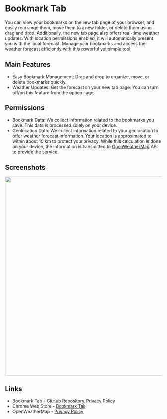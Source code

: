 # Bookmark Tab

You can view your bookmarks on the new tab page of your browser, and easily rearrange them, move them to a new folder, or delete them using drag and drop. Additionally, the new tab page also offers real-time weather updates. With location permissions enabled, it will automatically present you with the local forecast. Manage your bookmarks and access the weather forecast efficiently with this powerful yet simple tool.

## Main Features
- Easy Bookmark Management: Drag and drop to organize, move, or delete bookmarks quickly.
- Weather Updates: Get the forecast on your new tab page. You can turn off/on this feature from the option page.

## Permissions
- Bookmark Data: We collect information related to the bookmarks you save. This data is processed solely on your device.
- Geolocation Data: We collect information related to your geolocation to offer weather forecast information. Your location is approximated to within about 10 km to protect your privacy. While this calculation is done on your device, the information is transmitted to [OpenWeatherMap](https://openweathermap.org/) API to provide the service.

## Screenshots
<img width="640" src="https://github.com/kangwooklee29/bookmark-tab/assets/141019638/0ca88144-3b4c-425e-96a2-650d9c0bf189">

## Links
- Bookmark Tab - [GitHub Repository](https://github.com/kangwooklee29/bookmark-tab), [Privacy Policy](docs/privacy.html)
- Chrome Web Store - [Bookmark Tab](https://chrome.google.com/webstore/detail/bookmark-tab/lhjdhaialhgbiopcdghljjiibpebhmhc)
- OpenWeatherMap - [Privacy Policy](https://openweather.co.uk/privacy-policy)
